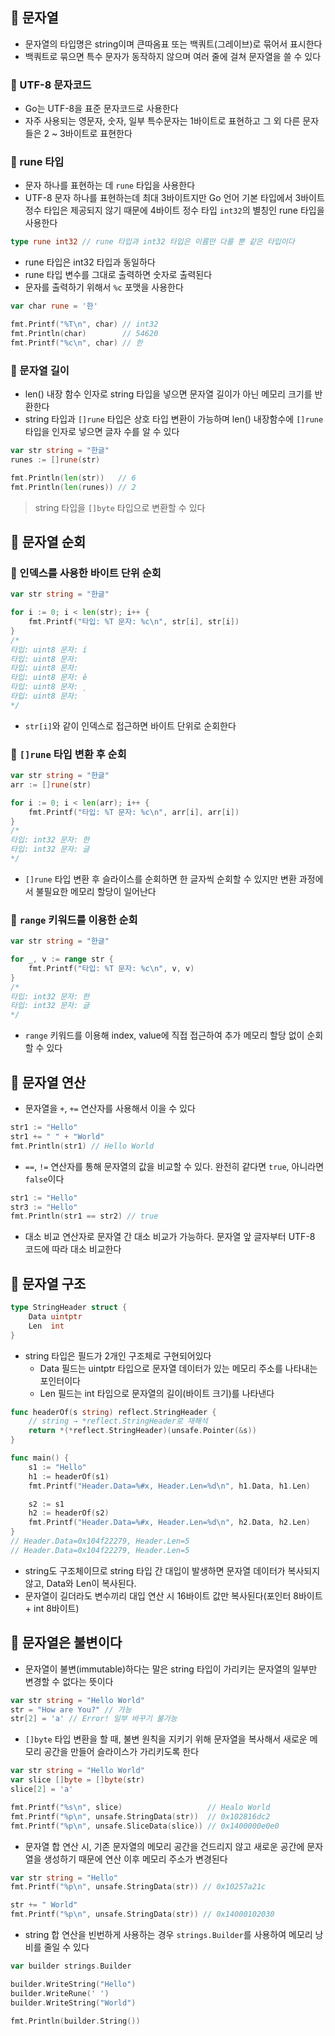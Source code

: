 ## 🎯 문자열
- 문자열의 타입명은 string이며 큰따옴표 또는 백쿼트(그레이브)로 묶어서 표시한다
- 백쿼트로 묶으면 특수 문자가 동작하지 않으며 여러 줄에 걸쳐 문자열을 쓸 수 있다

### 📌 UTF-8 문자코드
- Go는 UTF-8을 표준 문자코드로 사용한다
- 자주 사용되는 영문자, 숫자, 일부 특수문자는 1바이트로 표현하고 그 외 다른 문자들은 2 ~ 3바이트로 표현한다

### 📌 rune 타입
- 문자 하나를 표현하는 데 `rune` 타입을 사용한다
- UTF-8 문자 하나를 표현하는데 최대 3바이트지만 Go 언어 기본 타입에서 3바이트 정수 타입은 제공되지 않기 때문에 4바이트 정수 타입 `int32`의 별칭인 rune 타입을 사용한다
```go
type rune int32 // rune 타입과 int32 타입은 이름만 다를 뿐 같은 타입이다
```
- rune 타입은 int32 타입과 동일하다
- rune 타입 변수를 그대로 출력하면 숫자로 출력된다
- 문자를 출력하기 위해서 `%c` 포맷을 사용한다
```go
var char rune = '한'

fmt.Printf("%T\n", char) // int32
fmt.Println(char)        // 54620
fmt.Printf("%c\n", char) // 한
```

### 📌 문자열 길이
- len() 내장 함수 인자로 string 타입을 넣으면 문자열 길이가 아닌 메모리 크기를 반환한다
- string 타입과 `[]rune` 타입은 상호 타입 변환이 가능하며 len() 내장함수에 `[]rune` 타입을 인자로 넣으면 글자 수를 알 수 있다
```go
var str string = "한글"
runes := []rune(str)

fmt.Println(len(str))   // 6
fmt.Println(len(runes)) // 2
```

>string 타입을 `[]byte` 타입으로 변환할 수 있다


## 🎯 문자열 순회
### 📌 인덱스를 사용한 바이트 단위 순회
```go
var str string = "한글"

for i := 0; i < len(str); i++ {
	fmt.Printf("타입: %T 문자: %c\n", str[i], str[i])
}
/*
타입: uint8 문자: í
타입: uint8 문자: 
타입: uint8 문자: 
타입: uint8 문자: ê
타입: uint8 문자: ¸
타입: uint8 문자: 
*/
```
- `str[i]`와 같이 인덱스로 접근하면 바이트 단위로 순회한다

### 📌 `[]rune` 타입 변환 후 순회
```go
var str string = "한글"
arr := []rune(str)

for i := 0; i < len(arr); i++ {
	fmt.Printf("타입: %T 문자: %c\n", arr[i], arr[i])
}
/*
타입: int32 문자: 한
타입: int32 문자: 글
*/
```
- `[]rune` 타입 변환 후 슬라이스를 순회하면 한 글자씩 순회할 수 있지만 변환 과정에서 불필요한 메모리 할당이 일어난다

### 📌 `range` 키워드를 이용한 순회
```go
var str string = "한글"

for _, v := range str {
	fmt.Printf("타입: %T 문자: %c\n", v, v)
}
/*
타입: int32 문자: 한
타입: int32 문자: 글
*/
```
- `range` 키워드를 이용해 index, value에 직접 접근하여 추가 메모리 할당 없이 순회할 수 있다

## 🎯 문자열 연산
- 문자열을 `+`, `+=` 연산자를 사용해서 이을 수 있다
```go
str1 := "Hello"
str1 += " " + "World"
fmt.Println(str1) // Hello World
```
- `==`, `!=` 연산자를 통해 문자열의 값을 비교할 수 있다. 완전히 같다면 `true`, 아니라면 `false`이다
```go
str1 := "Hello"
str3 := "Hello"
fmt.Println(str1 == str2) // true
```
- 대소 비교 연산자로 문자열 간 대소 비교가 가능하다. 문자열 앞 글자부터 UTF-8 코드에 따라 대소 비교한다

## 🎯 문자열 구조
```go
type StringHeader struct {
	Data uintptr
	Len  int
}
```
- string 타입은 필드가 2개인 구조체로 구현되어있다
	- Data 필드는 uintptr 타입으로 문자열 데이터가 있는 메모리 주소를 나타내는 포인터이다
	- Len 필드는 int 타입으로 문자열의 길이(바이트 크기)를 나타낸다

```go
func headerOf(s string) reflect.StringHeader {
	// string → *reflect.StringHeader로 재해석
	return *(*reflect.StringHeader)(unsafe.Pointer(&s))
}

func main() {
	s1 := "Hello"
	h1 := headerOf(s1)
	fmt.Printf("Header.Data=%#x, Header.Len=%d\n", h1.Data, h1.Len)

	s2 := s1
	h2 := headerOf(s2)
	fmt.Printf("Header.Data=%#x, Header.Len=%d\n", h2.Data, h2.Len)
}
// Header.Data=0x104f22279, Header.Len=5
// Header.Data=0x104f22279, Header.Len=5
```
- string도 구조체이므로 string 타입 간 대입이 발생하면 문자열 데이터가 복사되지 않고, Data와 Len이 복사된다.
- 문자열이 길더라도 변수끼리 대입 연산 시 16바이트 값만 복사된다(포인터 8바이트 + int 8바이트)

## 🎯 문자열은 불변이다
- 문자열이 불변(immutable)하다는 말은 string 타입이 가리키는 문자열의 일부만 변경할 수 없다는 뜻이다
```go
var str string = "Hello World"
str = "How are You?" // 가능
str[2] = 'a' // Error! 일부 바꾸기 불가능
```
- `[]byte` 타입 변환을 할 때, 불변 원칙을 지키기 위해 문자열을 복사해서 새로운 메모리 공간을 만들어 슬라이스가 가리키도록 한다
```go
var str string = "Hello World"
var slice []byte = []byte(str)
slice[2] = 'a'

fmt.Printf("%s\n", slice)                   // Healo World
fmt.Printf("%p\n", unsafe.StringData(str))  // 0x102816dc2
fmt.Printf("%p\n", unsafe.SliceData(slice)) // 0x1400000e0e0
```

- 문자열 합 연산 시, 기존 문자열의 메모리 공간을 건드리지 않고 새로운 공간에 문자열을 생성하기 때문에 연산 이후 메모리 주소가 변경된다
```go
var str string = "Hello"
fmt.Printf("%p\n", unsafe.StringData(str)) // 0x10257a21c

str += " World"
fmt.Printf("%p\n", unsafe.StringData(str)) // 0x14000102030
```

- string 합 연산을 빈번하게 사용하는 경우 `strings.Builder`를 사용하여 메모리 낭비를 줄일 수 있다
```go
var builder strings.Builder

builder.WriteString("Hello")
builder.WriteRune(' ')
builder.WriteString("World")

fmt.Println(builder.String())
```